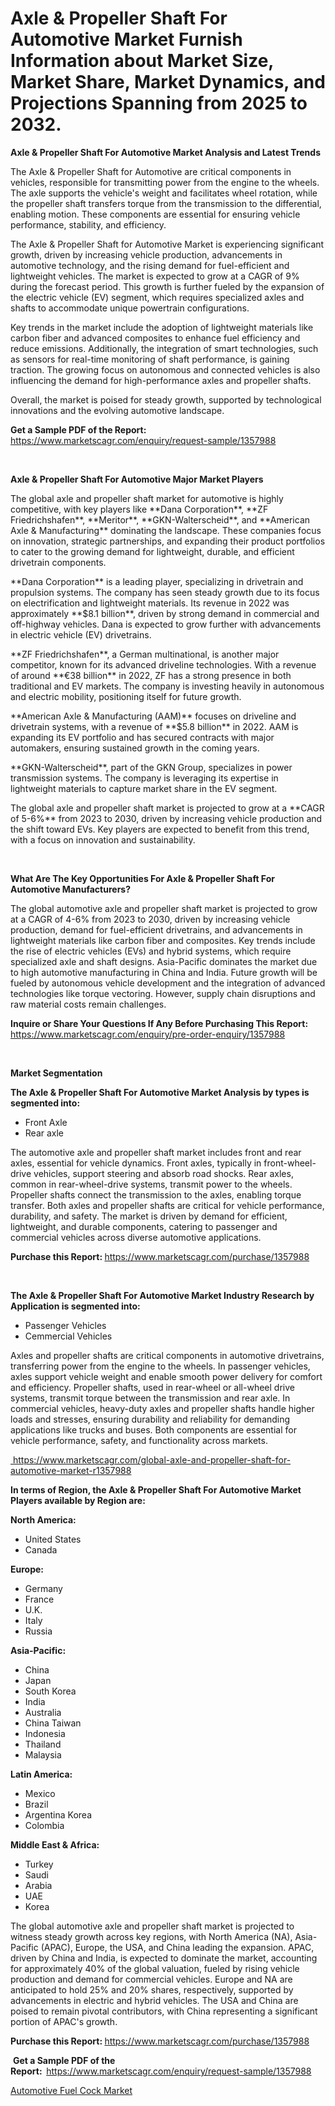 <p><h1>Axle & Propeller Shaft For Automotive Market Furnish Information about Market Size, Market Share, Market Dynamics, and Projections Spanning from 2025 to 2032.</h1></p><p><strong>Axle & Propeller Shaft For Automotive Market Analysis and Latest Trends</strong></p>
<p><p>The Axle & Propeller Shaft for Automotive are critical components in vehicles, responsible for transmitting power from the engine to the wheels. The axle supports the vehicle's weight and facilitates wheel rotation, while the propeller shaft transfers torque from the transmission to the differential, enabling motion. These components are essential for ensuring vehicle performance, stability, and efficiency.</p><p>The Axle & Propeller Shaft for Automotive Market is experiencing significant growth, driven by increasing vehicle production, advancements in automotive technology, and the rising demand for fuel-efficient and lightweight vehicles. The market is expected to grow at a CAGR of 9% during the forecast period. This growth is further fueled by the expansion of the electric vehicle (EV) segment, which requires specialized axles and shafts to accommodate unique powertrain configurations.</p><p>Key trends in the market include the adoption of lightweight materials like carbon fiber and advanced composites to enhance fuel efficiency and reduce emissions. Additionally, the integration of smart technologies, such as sensors for real-time monitoring of shaft performance, is gaining traction. The growing focus on autonomous and connected vehicles is also influencing the demand for high-performance axles and propeller shafts.</p><p>Overall, the market is poised for steady growth, supported by technological innovations and the evolving automotive landscape.</p></p>
<p><strong>Get a Sample PDF of the Report:&nbsp;</strong> <a href="https://www.marketscagr.com/enquiry/request-sample/1357988?utm_campaign=1895&utm_medium=2&utm_source=Github&utm_content=ia&utm_term=23012025&utm_id=axle-propeller-shaft-for-automotive">https://www.marketscagr.com/enquiry/request-sample/1357988</a></p>
<p>&nbsp;</p>
<p><strong>Axle & Propeller Shaft For Automotive Major Market Players</strong></p>
<p><p>The global axle and propeller shaft market for automotive is highly competitive, with key players like **Dana Corporation**, **ZF Friedrichshafen**, **Meritor**, **GKN-Walterscheid**, and **American Axle & Manufacturing** dominating the landscape. These companies focus on innovation, strategic partnerships, and expanding their product portfolios to cater to the growing demand for lightweight, durable, and efficient drivetrain components.</p><p>**Dana Corporation** is a leading player, specializing in drivetrain and propulsion systems. The company has seen steady growth due to its focus on electrification and lightweight materials. Its revenue in 2022 was approximately **$8.1 billion**, driven by strong demand in commercial and off-highway vehicles. Dana is expected to grow further with advancements in electric vehicle (EV) drivetrains.</p><p>**ZF Friedrichshafen**, a German multinational, is another major competitor, known for its advanced driveline technologies. With a revenue of around **€38 billion** in 2022, ZF has a strong presence in both traditional and EV markets. The company is investing heavily in autonomous and electric mobility, positioning itself for future growth.</p><p>**American Axle & Manufacturing (AAM)** focuses on driveline and drivetrain systems, with a revenue of **$5.8 billion** in 2022. AAM is expanding its EV portfolio and has secured contracts with major automakers, ensuring sustained growth in the coming years.</p><p>**GKN-Walterscheid**, part of the GKN Group, specializes in power transmission systems. The company is leveraging its expertise in lightweight materials to capture market share in the EV segment.</p><p>The global axle and propeller shaft market is projected to grow at a **CAGR of 5-6%** from 2023 to 2030, driven by increasing vehicle production and the shift toward EVs. Key players are expected to benefit from this trend, with a focus on innovation and sustainability.</p></p>
<p>&nbsp;</p>
<p><strong>What Are The Key Opportunities For Axle & Propeller Shaft For Automotive Manufacturers?</strong></p>
<p><p>The global automotive axle and propeller shaft market is projected to grow at a CAGR of 4-6% from 2023 to 2030, driven by increasing vehicle production, demand for fuel-efficient drivetrains, and advancements in lightweight materials like carbon fiber and composites. Key trends include the rise of electric vehicles (EVs) and hybrid systems, which require specialized axle and shaft designs. Asia-Pacific dominates the market due to high automotive manufacturing in China and India. Future growth will be fueled by autonomous vehicle development and the integration of advanced technologies like torque vectoring. However, supply chain disruptions and raw material costs remain challenges.</p></p>
<p><strong>Inquire or Share Your Questions If Any Before Purchasing This Report:</strong> <a href="https://www.marketscagr.com/enquiry/pre-order-enquiry/1357988?utm_campaign=1895&utm_medium=2&utm_source=Github&utm_content=ia&utm_term=23012025&utm_id=axle-propeller-shaft-for-automotive">https://www.marketscagr.com/enquiry/pre-order-enquiry/1357988</a></p>
<p>&nbsp;</p>
<p><strong>Market Segmentation</strong></p>
<p><strong>The Axle & Propeller Shaft For Automotive Market Analysis by types is segmented into:</strong></p>
<p><ul><li>Front Axle</li><li>Rear axle</li></ul></p>
<p><p>The automotive axle and propeller shaft market includes front and rear axles, essential for vehicle dynamics. Front axles, typically in front-wheel-drive vehicles, support steering and absorb road shocks. Rear axles, common in rear-wheel-drive systems, transmit power to the wheels. Propeller shafts connect the transmission to the axles, enabling torque transfer. Both axles and propeller shafts are critical for vehicle performance, durability, and safety. The market is driven by demand for efficient, lightweight, and durable components, catering to passenger and commercial vehicles across diverse automotive applications.</p></p>
<p><strong>Purchase this Report:&nbsp;</strong><a href="https://www.marketscagr.com/purchase/1357988?utm_campaign=1895&utm_medium=2&utm_source=Github&utm_content=ia&utm_term=23012025&utm_id=axle-propeller-shaft-for-automotive">https://www.marketscagr.com/purchase/1357988</a></p>
<p>&nbsp;</p>
<p><strong>The Axle & Propeller Shaft For Automotive Market Industry Research by Application is segmented into:</strong></p>
<p><ul><li>Passenger Vehicles</li><li>Cemmercial Vehicles</li></ul></p>
<p><p>Axles and propeller shafts are critical components in automotive drivetrains, transferring power from the engine to the wheels. In passenger vehicles, axles support vehicle weight and enable smooth power delivery for comfort and efficiency. Propeller shafts, used in rear-wheel or all-wheel drive systems, transmit torque between the transmission and rear axle. In commercial vehicles, heavy-duty axles and propeller shafts handle higher loads and stresses, ensuring durability and reliability for demanding applications like trucks and buses. Both components are essential for vehicle performance, safety, and functionality across markets.</p></p>
<p><a href="https://www.marketscagr.com/global-axle-and-propeller-shaft-for-automotive-market-r1357988?utm_campaign=1895&utm_medium=2&utm_source=Github&utm_content=ia&utm_term=23012025&utm_id=axle-propeller-shaft-for-automotive">&nbsp;https://www.marketscagr.com/global-axle-and-propeller-shaft-for-automotive-market-r1357988</a></p>
<p><strong>In terms of Region, the Axle & Propeller Shaft For Automotive Market Players available by Region are:</strong></p>
<p>
    <p> <strong> North America: </strong>
        <ul>
            <li>United States</li>
            <li>Canada</li>
        </ul>
        </p> 
    <p> <strong> Europe: </strong>
        <ul>
            <li>Germany</li>
            <li>France</li>
            <li>U.K.</li>
            <li>Italy</li>
            <li>Russia</li>
        </ul>
        </p> 
    <p> <strong> Asia-Pacific: </strong>
        <ul>
            <li>China</li>
            <li>Japan</li>
            <li>South Korea</li>
            <li>India</li>
            <li>Australia</li>
            <li>China Taiwan</li>
            <li>Indonesia</li>
            <li>Thailand</li>
            <li>Malaysia</li>
        </ul>
        </p> 
    <p> <strong> Latin America: </strong>
        <ul>
            <li>Mexico</li>
            <li>Brazil</li>
            <li>Argentina Korea</li>
            <li>Colombia</li>
        </ul>
        </p> 
    <p> <strong> Middle East & Africa: </strong>
        <ul>
            <li>Turkey</li>
            <li>Saudi</li>
            <li>Arabia</li>
            <li>UAE</li>
            <li>Korea</li>
        </ul>
    </p>
    </p>
<p><p>The global automotive axle and propeller shaft market is projected to witness steady growth across key regions, with North America (NA), Asia-Pacific (APAC), Europe, the USA, and China leading the expansion. APAC, driven by China and India, is expected to dominate the market, accounting for approximately 40% of the global valuation, fueled by rising vehicle production and demand for commercial vehicles. Europe and NA are anticipated to hold 25% and 20% shares, respectively, supported by advancements in electric and hybrid vehicles. The USA and China are poised to remain pivotal contributors, with China representing a significant portion of APAC's growth.</p></p>
<p><strong>Purchase this Report: </strong><a href="https://www.marketscagr.com/purchase/1357988?utm_campaign=1895&utm_medium=2&utm_source=Github&utm_content=ia&utm_term=23012025&utm_id=axle-propeller-shaft-for-automotive">https://www.marketscagr.com/purchase/1357988</a></p>
<p>&nbsp;<strong>Get a Sample PDF of the Report:&nbsp;&nbsp;</strong><a href="https://www.marketscagr.com/enquiry/request-sample/1357988?utm_campaign=1895&utm_medium=2&utm_source=Github&utm_content=ia&utm_term=23012025&utm_id=axle-propeller-shaft-for-automotive">https://www.marketscagr.com/enquiry/request-sample/1357988</a></p>
<p><strong></strong></p>
<p><p><a href="https://github.com/BryceTownsendr/Market-Research-Report-List-7/blob/main/automotive-fuel-cock-market.md?utm_campaign=1895&utm_medium=2&utm_source=Github&utm_content=ia&utm_term=23012025&utm_id=axle-propeller-shaft-for-automotive">Automotive Fuel Cock Market</a></p></p>